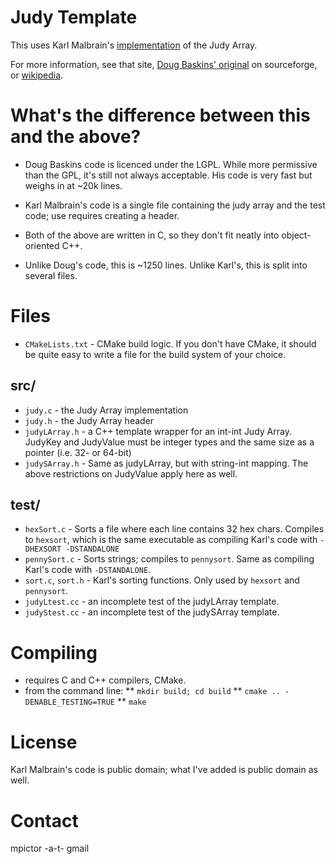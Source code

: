 # Judy Template

This uses Karl Malbrain's [implementation](http://code.google.com/p/judyarray/) of the Judy Array.

For more information, see that site, [Doug Baskins' original](http://judy.sourceforge.net/) on sourceforge, or [wikipedia](http://en.wikipedia.org/wiki/Judy_array).

# What's the difference between this and the above?

* Doug Baskins code is licenced under the LGPL. While more permissive than the GPL, it's still not always acceptable. His code is very fast but weighs in at ~20k lines.

* Karl Malbrain's code is a single file containing the judy array and the test code; use requires creating a header.

* Both of the above are written in C, so they don't fit neatly into object-oriented C++.

* Unlike Doug's code, this is ~1250 lines. Unlike Karl's, this is split into several files.

# Files
* `CMakeLists.txt` - CMake build logic. If you don't have CMake, it should be quite easy to write a file for the build system of your choice.

## src/
* `judy.c` - the Judy Array implementation
* `judy.h` - the Judy Array header
* `judyLArray.h` - a C++ template wrapper for an int-int Judy Array. JudyKey and JudyValue must be integer types and the same size as a pointer (i.e. 32- or 64-bit)
* `judySArray.h` - Same as judyLArray, but with string-int mapping. The above restrictions on JudyValue apply here as well.

## test/
* `hexSort.c` - Sorts a file where each line contains 32 hex chars. Compiles to `hexsort`, which is the same executable as compiling Karl's code with `-DHEXSORT -DSTANDALONE`
* `pennySort.c` - Sorts strings; compiles to `pennysort`. Same as compiling Karl's code with `-DSTANDALONE`.
* `sort.c`, `sort.h` - Karl's sorting functions. Only used by `hexsort` and `pennysort`.
* `judyLtest.cc` - an incomplete test of the judyLArray template.
* `judyStest.cc` - an incomplete test of the judySArray template.


# Compiling
* requires C and C++ compilers, CMake.
* from the command line:
**  `mkdir build; cd build`
**  `cmake .. -DENABLE_TESTING=TRUE`
**  `make`

# License

Karl Malbrain's code is public domain; what I've added is public domain as well.

# Contact
mpictor -a-t- gmail
